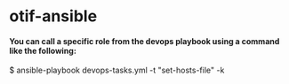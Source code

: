 # otif-ansible


#### You can call a specific role from the devops playbook using a command like the following:
$ ansible-playbook devops-tasks.yml -t "set-hosts-file" -k
